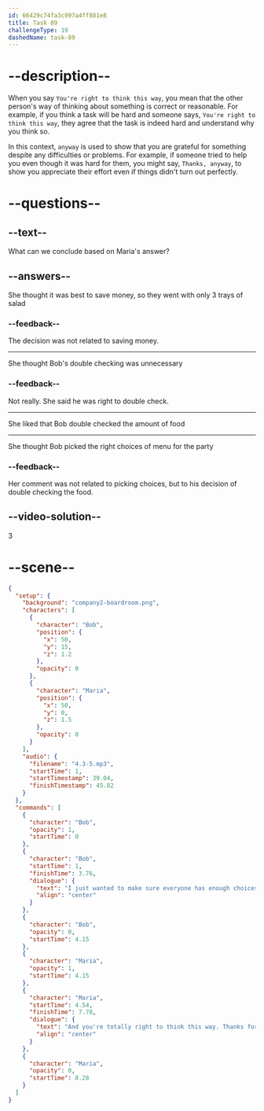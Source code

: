 ```yaml
---
id: 66429c74fa3c997a4ff881e8
title: Task 89
challengeType: 19
dashedName: task-89
---
```


<!-- (Audio) Bob: I just wanted to make sure everyone has enough choices. Maria: And you're totally right to think this way. Thanks for double checking anyway. -->

# --description--

When you say `You're right to think this way`, you mean that the other person's way of thinking about something is correct or reasonable. For example, if you think a task will be hard and someone says, `You're right to think this way`, they agree that the task is indeed hard and understand why you think so.

In this context, `anyway` is used to show that you are grateful for something despite any difficulties or problems. For example, if someone tried to help you even though it was hard for them, you might say, `Thanks, anyway`, to show you appreciate their effort even if things didn't turn out perfectly.

# --questions--

## --text--

What can we conclude based on Maria's answer?

## --answers--

She thought it was best to save money, so they went with only 3 trays of salad

### --feedback--

The decision was not related to saving money.

---

She thought Bob's double checking was unnecessary

### --feedback--

Not really. She said he was right to double check.

---

She liked that Bob double checked the amount of food

---

She thought Bob picked the right choices of menu for the party

### --feedback--

Her comment was not related to picking choices, but to his decision of double checking the food.

## --video-solution--

3

# --scene--

```json
{
  "setup": {
    "background": "company2-boardroom.png",
    "characters": [
      {
        "character": "Bob",
        "position": {
          "x": 50,
          "y": 15,
          "z": 1.2
        },
        "opacity": 0
      },
      {
        "character": "Maria",
        "position": {
          "x": 50,
          "y": 0,
          "z": 1.5
        },
        "opacity": 0
      }
    ],
    "audio": {
      "filename": "4.3-5.mp3",
      "startTime": 1,
      "startTimestamp": 39.04,
      "finishTimestamp": 45.82
    }
  },
  "commands": [
    {
      "character": "Bob",
      "opacity": 1,
      "startTime": 0
    },
    {
      "character": "Bob",
      "startTime": 1,
      "finishTime": 3.76,
      "dialogue": {
        "text": "I just wanted to make sure everyone has enough choices.",
        "align": "center"
      }
    },
    {
      "character": "Bob",
      "opacity": 0,
      "startTime": 4.15
    },
    {
      "character": "Maria",
      "opacity": 1,
      "startTime": 4.15
    },
    {
      "character": "Maria",
      "startTime": 4.54,
      "finishTime": 7.78,
      "dialogue": {
        "text": "And you're totally right to think this way. Thanks for double checking anyway.",
        "align": "center"
      }
    },
    {
      "character": "Maria",
      "opacity": 0,
      "startTime": 8.28
    }
  ]
}
```
